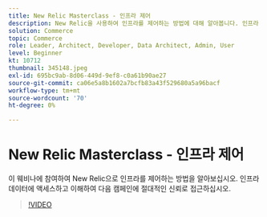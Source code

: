 ```yaml
---
title: New Relic Masterclass - 인프라 제어
description: New Relic을 사용하여 인프라를 제어하는 방법에 대해 알아봅니다. 인프라 데이터에 액세스하고 이해하여 다음 캠페인에 절대적인 신뢰로 접근하십시오.
solution: Commerce
topic: Commerce
role: Leader, Architect, Developer, Data Architect, Admin, User
level: Beginner
kt: 10712
thumbnail: 345148.jpeg
exl-id: 695bc9ab-8d06-449d-9ef8-c0a61b90ae27
source-git-commit: ca06e5a8b1602a7bcfb83a43f529680a5a96bacf
workflow-type: tm+mt
source-wordcount: '70'
ht-degree: 0%

---
```


# New Relic Masterclass - 인프라 제어

이 웨비나에 참여하여 New Relic으로 인프라를 제어하는 방법을 알아보십시오. 인프라 데이터에 액세스하고 이해하여 다음 캠페인에 절대적인 신뢰로 접근하십시오.

>[!VIDEO](https://video.tv.adobe.com/v/345148/?quality=12&learn=on)
